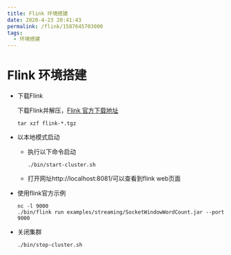 ```yaml
---
title: Flink 环境搭建
date: 2020-4-23 20:41:43
permalink: /flink/1587645703000
tags: 
  - 环境搭建
---
```

# Flink 环境搭建

- 下载Flink

  下载Flink并解压，[Flink 官方下载地址](https://flink.apache.org/downloads.html)

  ```shell
  tar xzf flink-*.tgz
  ```

- 以本地模式启动

  - 执行以下命令启动

    ```shell
    ./bin/start-cluster.sh
    ```

  - 打开网址http://localhost:8081/可以查看到flink web页面
  
- 使用flink官方示例

  ```shell
  nc -l 9000
  ./bin/flink run examples/streaming/SocketWindowWordCount.jar --port 9000
  ```

- 关闭集群

  ```shell
  ./bin/stop-cluster.sh
  ```

  

